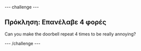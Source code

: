 \--- challenge \---

## Πρόκληση: Επανέλαβε 4 φορές

Can you make the doorbell repeat 4 times to be really annoying?

\--- /challenge \---